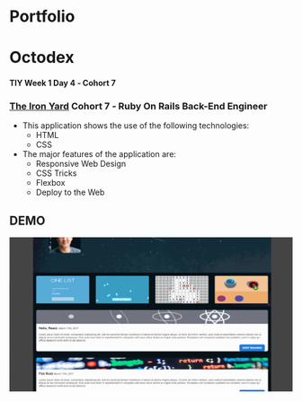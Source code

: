# Portfolio

# Octodex

#### TIY Week 1 Day 4 &dash; Cohort 7
### **[The Iron Yard](http://theironyard.com)** Cohort 7 &dash; Ruby On Rails Back-End Engineer

- This application shows the use of the following technologies:
  - HTML
  - CSS
- The major features of the application are:
  - Responsive Web Design
  - CSS Tricks
  - Flexbox
  - Deploy to the Web

## DEMO
![](https://raw.githubusercontent.com/brunz36/portfolio/master/docs/portfolio.gif)
